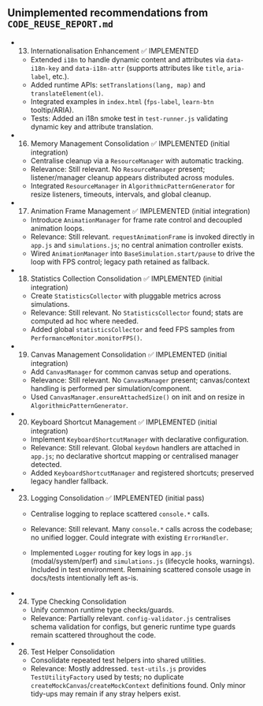 ## Unimplemented recommendations from `CODE_REUSE_REPORT.md`

- 13. Internationalisation Enhancement ✅ IMPLEMENTED

  - Extended `i18n` to handle dynamic content and attributes via `data-i18n-key` and `data-i18n-attr` (supports attributes like `title`, `aria-label`, etc.).
  - Added runtime APIs: `setTranslations(lang, map)` and `translateElement(el)`.
  - Integrated examples in `index.html` (`fps-label`, `learn-btn` tooltip/ARIA).
  - Tests: Added an i18n smoke test in `test-runner.js` validating dynamic key and attribute translation.

- 16. Memory Management Consolidation ✅ IMPLEMENTED (initial integration)

  - Centralise cleanup via a `ResourceManager` with automatic tracking.
  - Relevance: Still relevant. No `ResourceManager` present; listener/manager cleanup appears distributed across modules.
  - Integrated `ResourceManager` in `AlgorithmicPatternGenerator` for resize listeners, timeouts, intervals, and global cleanup.

- 17. Animation Frame Management ✅ IMPLEMENTED (initial integration)

  - Introduce `AnimationManager` for frame rate control and decoupled animation loops.
  - Relevance: Still relevant. `requestAnimationFrame` is invoked directly in `app.js` and `simulations.js`; no central animation controller exists.
  - Wired `AnimationManager` into `BaseSimulation.start/pause` to drive the loop with FPS control; legacy path retained as fallback.

- 18. Statistics Collection Consolidation ✅ IMPLEMENTED (initial integration)

  - Create `StatisticsCollector` with pluggable metrics across simulations.
  - Relevance: Still relevant. No `StatisticsCollector` found; stats are computed ad hoc where needed.
  - Added global `statisticsCollector` and feed FPS samples from `PerformanceMonitor.monitorFPS()`.

- 19. Canvas Management Consolidation ✅ IMPLEMENTED (initial integration)

  - Add `CanvasManager` for common canvas setup and operations.
  - Relevance: Still relevant. No `CanvasManager` present; canvas/context handling is performed per simulation/component.
  - Used `CanvasManager.ensureAttachedSize()` on init and on resize in `AlgorithmicPatternGenerator`.

- 20. Keyboard Shortcut Management ✅ IMPLEMENTED (initial integration)

  - Implement `KeyboardShortcutManager` with declarative configuration.
  - Relevance: Still relevant. Global `keydown` handlers are attached in `app.js`; no declarative shortcut mapping or centralised manager detected.
  - Added `KeyboardShortcutManager` and registered shortcuts; preserved legacy handler fallback.

- 23. Logging Consolidation ✅ IMPLEMENTED (initial pass)

  - Centralise logging to replace scattered `console.*` calls.
  - Relevance: Still relevant. Many `console.*` calls across the codebase; no unified logger. Could integrate with existing `ErrorHandler`.

  - Implemented `Logger` routing for key logs in `app.js` (modal/system/perf) and `simulations.js` (lifecycle hooks, warnings). Included in test environment. Remaining scattered console usage in docs/tests intentionally left as-is.

- 24. Type Checking Consolidation

  - Unify common runtime type checks/guards.
  - Relevance: Partially relevant. `config-validator.js` centralises schema validation for configs, but generic runtime type guards remain scattered throughout the code.

- 26. Test Helper Consolidation
  - Consolidate repeated test helpers into shared utilities.
  - Relevance: Mostly addressed. `test-utils.js` provides `TestUtilityFactory` used by tests; no duplicate `createMockCanvas`/`createMockContext` definitions found. Only minor tidy-ups may remain if any stray helpers exist.
